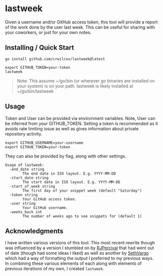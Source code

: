 # lastweek

Given a username and/or GitHub access token, this tool will provide a report
of the work done by the user last week. This can be useful for sharing with
your coworkers, or just for your own notes.

## Installing / Quick Start

```
go install github.com/crwilcox/lastweek@latest

export GITHUB_TOKEN=your-token
lastweek
```

> Note: This assume ~/go/bin (or wherever go binaries are installed on your
> system) is on your path. lastweek is likely installed at ~/go/bin/lastweek

## Usage

Token and User can be provided via environment variables. Note, User can be
inferred from your GITHUB_TOKEN. Setting a token is recommended as it avoids
rate limiting issue as well as gives information about private repository
activity.

```
export GITHUB_USERNAME=your-username
export GITHUB_TOKEN=your-token
```

They can also be provided by flag, along with other settings.

```
Usage of lastweek:
  -end_date string
        The end date in ISO layout. E.g. YYYY-MM-DD
  -start_date string
        The start date in ISO layout. E.g. YYYY-MM-DD
  -start_of_week string
        The first day of your snippet week (default "Saturday")
  -token string
        Your GitHub access token.
  -user string
        Your GitHub username.
  -weeks_back int
        The number of weeks ago to see snippets for (default 1)
```


## Acknowledgments

I have written various versions of this tool. This most recent rewrite though was
influenced by a version I stumbled on by [RJPercival](https://github.com/rjpercival)
that had went out of date (though had some ideas I liked) as well as another
by [SethVargo](https://github.com/sethvargo) which had a way of formatting the
output I preferred to my previous ways. In combining these various elements of
each along with elements of previous iterations of my own, I created `lastweek`.
